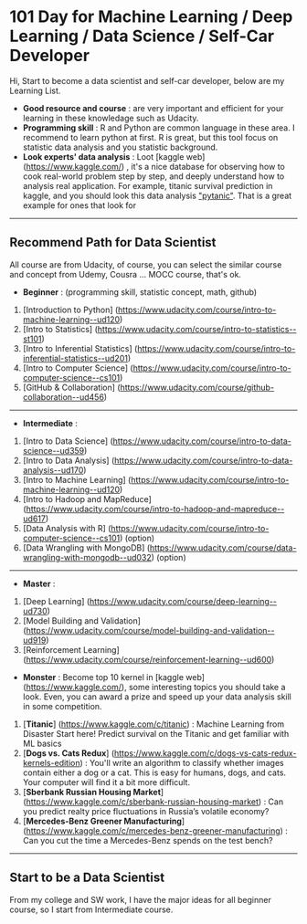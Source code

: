 # 101 Day for Machine Learning / Deep Learning / Data Science / Self-Car Developer

Hi, Start to become a data scientist and self-car developer, below are my Learning List.

- **Good resource and course** : are very important and efficient for your learning in these knowledage such as Udacity.
- **Programming skill** : R and Python are common language in these area. I recommend to learn python at first. R is great, but this tool
 focus on statistic data analysis and you statistic background.
- **Look experts' data analysis** : Loot [kaggle web] (https://www.kaggle.com/) , it's a nice database for observing how to cook real-world problem step by step, and deeply understand how to analysis real application. For example, titanic survival prediction in kaggle, and you should look this data analysis ["pytanic"](https://www.kaggle.com/headsortails/pytanic). That is a great example for ones that look for      
----
## Recommend Path for Data Scientist
All course are from Udacity, of course, you can select the similar course and concept from Udemy, Cousra ... MOCC course, that's ok.

- **Beginner** : (programming skill, statistic concept, math, github)
 1. [Introduction to Python]
(https://www.udacity.com/course/intro-to-machine-learning--ud120) 
 2. [Intro to Statistics]
(https://www.udacity.com/course/intro-to-statistics--st101)
 3. [Intro to Inferential Statistics]
(https://www.udacity.com/course/intro-to-inferential-statistics--ud201)
 4. [Intro to Computer Science]
(https://www.udacity.com/course/intro-to-computer-science--cs101)
 5. [GitHub & Collaboration]
 (https://www.udacity.com/course/github-collaboration--ud456)

----
- **Intermediate** : 
 1. [Intro to Data Science]
(https://www.udacity.com/course/intro-to-data-science--ud359)
 2. [Intro to Data Analysis]
(https://www.udacity.com/course/intro-to-data-analysis--ud170)
 3. [Intro to Machine Learning]
(https://www.udacity.com/course/intro-to-machine-learning--ud120) 
 4. [Intro to Hadoop and MapReduce]
(https://www.udacity.com/course/intro-to-hadoop-and-mapreduce--ud617)
 5. [Data Analysis with R] 
(https://www.udacity.com/course/intro-to-computer-science--cs101) (option)
 6. [Data Wrangling with MongoDB]
(https://www.udacity.com/course/data-wrangling-with-mongodb--ud032) (option)

----
- **Master** : 
 1. [Deep Learning]
(https://www.udacity.com/course/deep-learning--ud730)
 2. [Model Building and Validation]
(https://www.udacity.com/course/model-building-and-validation--ud919)
 3. [Reinforcement Learning]
(https://www.udacity.com/course/reinforcement-learning--ud600) 

- **Monster** : Become top 10 kernel in [kaggle web] (https://www.kaggle.com/), some interesting topics you should take a look. Even, you can award a prize and speed up your data analysis skill in some competition. 
 1. [**Titanic**]
(https://www.kaggle.com/c/titanic) : Machine Learning from Disaster
Start here! Predict survival on the Titanic and get familiar with ML basics
 2. [**Dogs vs. Cats Redux**]
(https://www.kaggle.com/c/dogs-vs-cats-redux-kernels-edition) : You'll write an algorithm to classify whether images contain either a dog or a cat.  This is easy for humans, dogs, and cats. Your computer will find it a bit more difficult.
 3. [**Sberbank Russian Housing Market**]
(https://www.kaggle.com/c/sberbank-russian-housing-market) : Can you predict realty price fluctuations in Russia’s volatile economy?
 4. [**Mercedes-Benz Greener Manufacturing**]
(https://www.kaggle.com/c/mercedes-benz-greener-manufacturing) : Can you cut the time a Mercedes-Benz spends on the test bench?


----
## Start to be a Data Scientist
From my college and SW work, I have the major ideas for all beginner course, so I start from Intermediate course.

